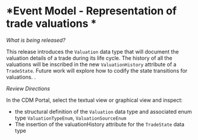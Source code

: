 # *Event Model - Representation of trade valuations *

_What is being released?_

This release introduces the `Valuation` data type that will document the valuation details of a trade during its life cycle. The history of all the valuations will be inscribed in the new `ValuationHistory` attribute of a `TradeState`.  Future work will explore how to codify the state transitions for valuations. . 

_Review Directions_

In the CDM Portal, select the textual view or graphical view and inspect:

  - the structural definition of the `Valuation` data type and associated enum type  `ValuationTypeEnum`, `ValuationSourceEnum`
  - The insertion of the valuationHistory attribute for the `TradeState` data type


